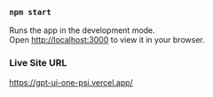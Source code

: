 
### `npm start`

Runs the app in the development mode.\
Open [http://localhost:3000](http://localhost:3000) to view it in your browser.



### Live Site URL
https://gpt-ui-one-psi.vercel.app/


